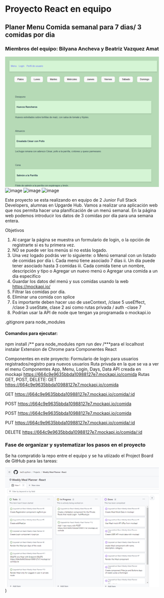 # Proyecto React en equipo
## Planer Menu Comida semanal para 7 dias/ 3 comidas por dia
### Miembros del equipo: Bilyana Ancheva y Beatriz Vazquez Amat

![image](https://github.com/ba23-python/UpgradeHub-React-Weekly-Meal-Planner/blob/main/src/assets/imagen-Weekly-Meal-Planner-all.PNG)
![image]()
![image]()
![image]()


Este proyecto se esta realizando en equipo de 2 Junior Full Stack Developers, alumnas en Upgarde Hub.
Vamos a realizar una aplicación web que nos permita hacer una planificación de un menú semanal. 
En la página web podemos introducir los datos de 3 comidas por día para una semana entera.

Objetivos

1. Al cargar la página se muestra un formulario de login, o la opción de registrarte si es tu primera vez.
2. NO se puede ver los menús si no estás logado.
3. Una vez logado podrás ver lo siguiente:
   o Menú semanal con un listado de comidas por día
   i. Cada menú tiene asociado 7 días
   ii. Un día puede tener asociado hasta 3 comidas
   iii. Cada comida tiene un nombre, descripción y tipo
   o Agregar un nuevo menú
   o Agregar una comida a un día especifico
4. Guardar los datos del menú y sus comidas usando la web https://mockapi.io/
5. Filtrar las comidas por día.
6. Eliminar una comida con splice
7. Es importante deben hacer uso de
   useContext, /clase 5
   useEffect, /clase 3
   useState, clase 2
   asi como rutas privada / auth -clase 7
8. Podrian usar la API de node que tengan ya programada o mockapi.io

.gitignore para node_modules

#### Comandos para ejecutar:
npm install /** para node_modules
npm run dev /\***para el localhost
instalar Extension de Chrome para Componentes React

Componentes en este proyecto:
Formulario de login para usuarios registrados/registro para nuevos usuarios
Ruta privada en la que se va a ver el menu
Componentes App, Menu, Login, Days, Data
API creada en mockapi https://664c9e9635bbda10988127e7.mockapi.io/comida
Rutas GET, POST, DELETE: GET https://664c9e9635bbda10988127e7.mockapi.io/comida

GET https://664c9e9635bbda10988127e7.mockapi.io/comida/:id

POST https://664c9e9635bbda10988127e7.mockapi.io/comida

POST https://664c9e9635bbda10988127e7.mockapi.io/comida

PUT https://664c9e9635bbda10988127e7.mockapi.io/comida/:id

DELETE https://664c9e9635bbda10988127e7.mockapi.io/comida/:id

### Fase de organizar y systematizar los pasos en el proyecto

Se ha compratido la repo entre el equipo y se ha utiizado el Project Board de GitHub para las tareas:

![image](https://github.com/ba23-python/UpgradeHub-React-Weekly-Meal-Planner/blob/main/src/assets/Project%20Kanban%20Board.PNG))
